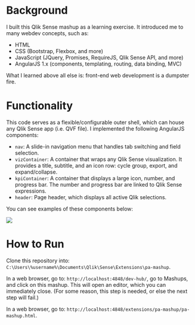 # Background

I built this Qlik Sense mashup as a learning exercise.  It introduced me to many webdev concepts, such as:

- HTML
- CSS (Bootstrap, Flexbox, and more)
- JavaScript (JQuery, Promises, RequireJS, Qlik Sense API, and more)
- AngularJS 1.x (components, templating, routing, data binding, MVC)

What I learned above all else is:  front-end web development is a dumpster fire.

# Functionality

This code serves as a flexible/configurable outer shell, which can house any Qlik Sense app (i.e. QVF file).  I implemented the following AngularJS components:

- `nav`:  A slide-in navigation menu that handles tab switching and field selection.
- `vizContainer`:  A container that wraps any Qlik Sense visualization.  It provides a title, subtitle, and an icon row:  cycle group, export, and expand/collapse.
- `kpiContainer`:  A container that displays a large icon, number, and progress bar.  The number and progress bar are linked to Qlik Sense expressions.
- `header`:  Page header, which displays all active Qlik selections.

You can see examples of these components below:

<img src="https://i.imgur.com/SUzKrKW.png"></img>

# How to Run

Clone this repository into:  `C:\Users\%username%\Documents\Qlik\Sense\Extensions\pa-mashup`.

In a web browser, go to: `http://localhost:4848/dev-hub/`, go to Mashups, and click on this mashup.  This will open an editor, which you can immediately close.  (For some reason, this step is needed, or else the next step will fail.)

In a web browser, go to: `http://localhost:4848/extensions/pa-mashup/pa-mashup.html`.